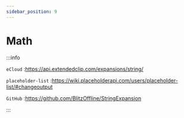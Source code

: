 ```yaml
---
sidebar_position: 9
---
```


# Math

:::info

`eCloud` :https://api.extendedclip.com/expansions/string/

`placeholder-list` :https://wiki.placeholderapi.com/users/placeholder-list/#changeoutput

`GitHub` :https://github.com/BlitzOffline/StringExpansion

:::